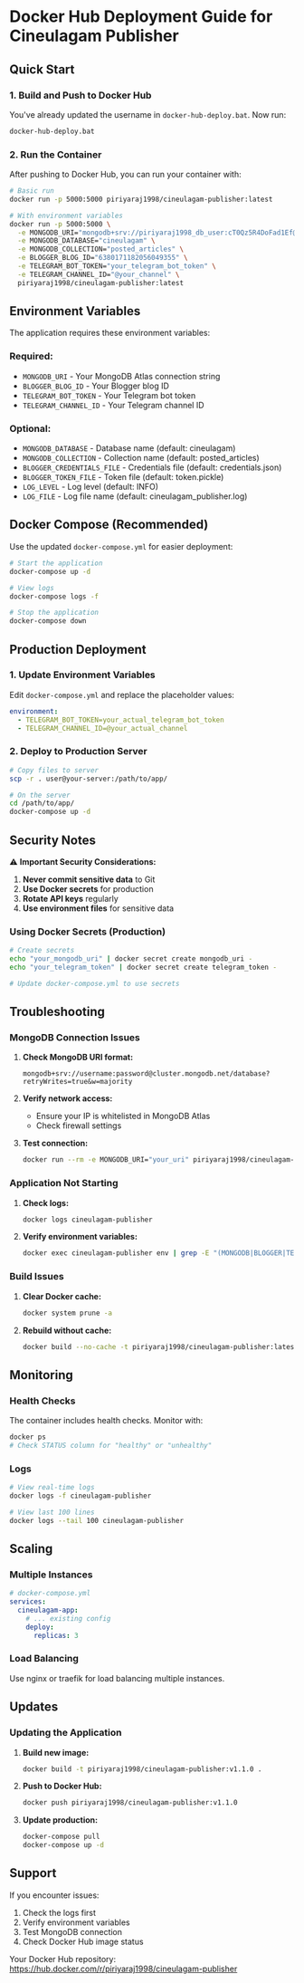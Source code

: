 # Docker Hub Deployment Guide for Cineulagam Publisher

## Quick Start

### 1. Build and Push to Docker Hub

You've already updated the username in `docker-hub-deploy.bat`. Now run:

```cmd
docker-hub-deploy.bat
```

### 2. Run the Container

After pushing to Docker Hub, you can run your container with:

```bash
# Basic run
docker run -p 5000:5000 piriyaraj1998/cineulagam-publisher:latest

# With environment variables
docker run -p 5000:5000 \
  -e MONGODB_URI="mongodb+srv://piriyaraj1998_db_user:cT0Qz5R4DoFad1Ef@cineulagam.jcy8gsj.mongodb.net/?retryWrites=true&w=majority&appName=Cineulagam" \
  -e MONGODB_DATABASE="cineulagam" \
  -e MONGODB_COLLECTION="posted_articles" \
  -e BLOGGER_BLOG_ID="6380171182056049355" \
  -e TELEGRAM_BOT_TOKEN="your_telegram_bot_token" \
  -e TELEGRAM_CHANNEL_ID="@your_channel" \
  piriyaraj1998/cineulagam-publisher:latest
```

## Environment Variables

The application requires these environment variables:

### Required:
- `MONGODB_URI` - Your MongoDB Atlas connection string
- `BLOGGER_BLOG_ID` - Your Blogger blog ID
- `TELEGRAM_BOT_TOKEN` - Your Telegram bot token
- `TELEGRAM_CHANNEL_ID` - Your Telegram channel ID

### Optional:
- `MONGODB_DATABASE` - Database name (default: cineulagam)
- `MONGODB_COLLECTION` - Collection name (default: posted_articles)
- `BLOGGER_CREDENTIALS_FILE` - Credentials file (default: credentials.json)
- `BLOGGER_TOKEN_FILE` - Token file (default: token.pickle)
- `LOG_LEVEL` - Log level (default: INFO)
- `LOG_FILE` - Log file name (default: cineulagam_publisher.log)

## Docker Compose (Recommended)

Use the updated `docker-compose.yml` for easier deployment:

```bash
# Start the application
docker-compose up -d

# View logs
docker-compose logs -f

# Stop the application
docker-compose down
```

## Production Deployment

### 1. Update Environment Variables

Edit `docker-compose.yml` and replace the placeholder values:

```yaml
environment:
  - TELEGRAM_BOT_TOKEN=your_actual_telegram_bot_token
  - TELEGRAM_CHANNEL_ID=@your_actual_channel
```

### 2. Deploy to Production Server

```bash
# Copy files to server
scp -r . user@your-server:/path/to/app/

# On the server
cd /path/to/app/
docker-compose up -d
```

## Security Notes

⚠️ **Important Security Considerations:**

1. **Never commit sensitive data** to Git
2. **Use Docker secrets** for production
3. **Rotate API keys** regularly
4. **Use environment files** for sensitive data

### Using Docker Secrets (Production)

```bash
# Create secrets
echo "your_mongodb_uri" | docker secret create mongodb_uri -
echo "your_telegram_token" | docker secret create telegram_token -

# Update docker-compose.yml to use secrets
```

## Troubleshooting

### MongoDB Connection Issues

1. **Check MongoDB URI format:**
   ```
   mongodb+srv://username:password@cluster.mongodb.net/database?retryWrites=true&w=majority
   ```

2. **Verify network access:**
   - Ensure your IP is whitelisted in MongoDB Atlas
   - Check firewall settings

3. **Test connection:**
   ```bash
   docker run --rm -e MONGODB_URI="your_uri" piriyaraj1998/cineulagam-publisher:latest python -c "from db import DatabaseManager; db = DatabaseManager(); print('Connected!' if db.client else 'Failed!')"
   ```

### Application Not Starting

1. **Check logs:**
   ```bash
   docker logs cineulagam-publisher
   ```

2. **Verify environment variables:**
   ```bash
   docker exec cineulagam-publisher env | grep -E "(MONGODB|BLOGGER|TELEGRAM)"
   ```

### Build Issues

1. **Clear Docker cache:**
   ```bash
   docker system prune -a
   ```

2. **Rebuild without cache:**
   ```bash
   docker build --no-cache -t piriyaraj1998/cineulagam-publisher:latest .
   ```

## Monitoring

### Health Checks

The container includes health checks. Monitor with:

```bash
docker ps
# Check STATUS column for "healthy" or "unhealthy"
```

### Logs

```bash
# View real-time logs
docker logs -f cineulagam-publisher

# View last 100 lines
docker logs --tail 100 cineulagam-publisher
```

## Scaling

### Multiple Instances

```yaml
# docker-compose.yml
services:
  cineulagam-app:
    # ... existing config
    deploy:
      replicas: 3
```

### Load Balancing

Use nginx or traefik for load balancing multiple instances.

## Updates

### Updating the Application

1. **Build new image:**
   ```bash
   docker build -t piriyaraj1998/cineulagam-publisher:v1.1.0 .
   ```

2. **Push to Docker Hub:**
   ```bash
   docker push piriyaraj1998/cineulagam-publisher:v1.1.0
   ```

3. **Update production:**
   ```bash
   docker-compose pull
   docker-compose up -d
   ```

## Support

If you encounter issues:

1. Check the logs first
2. Verify environment variables
3. Test MongoDB connection
4. Check Docker Hub image status

Your Docker Hub repository: https://hub.docker.com/r/piriyaraj1998/cineulagam-publisher

